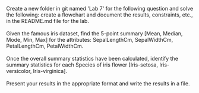 Create a new folder in git named 'Lab 7' for the following question and solve the following: create a flowchart and document the results, constraints, etc., in the README.md file for the lab.<br>
<br>
Given the famous iris dataset, find the 5-point summary [Mean, Median, Mode, Min, Max] for the attributes: SepalLengthCm, SepalWidthCm, PetalLengthCm, PetalWidthCm.<br>
<br>
Once the overall summary statistics have been calculated, identify the summary statistics for each Species of iris flower [Iris-setosa, Iris-versicolor, Iris-virginica].<br>
<br>
Present your results in the appropriate format and write the results in a file.<br>